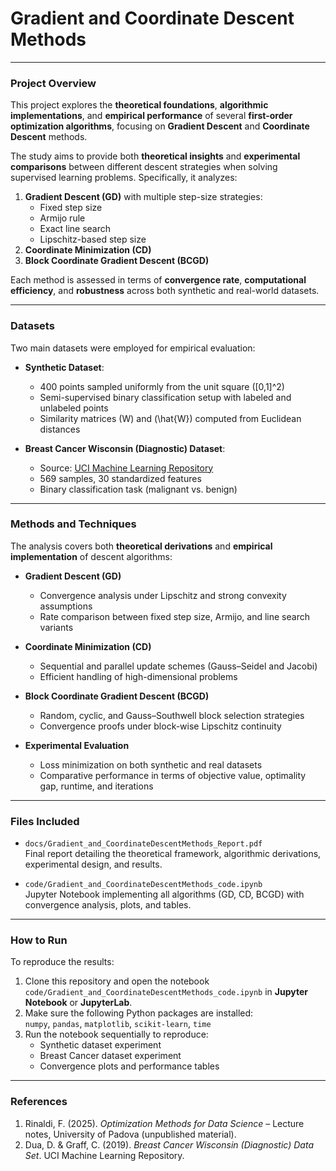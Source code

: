 # Gradient and Coordinate Descent Methods  

---

### Project Overview  

This project explores the **theoretical foundations**, **algorithmic implementations**, and **empirical performance** of several **first-order optimization algorithms**, focusing on **Gradient Descent** and **Coordinate Descent** methods.  

The study aims to provide both **theoretical insights** and **experimental comparisons** between different descent strategies when solving supervised learning problems. Specifically, it analyzes:  

1. **Gradient Descent (GD)** with multiple step-size strategies:  
   - Fixed step size  
   - Armijo rule  
   - Exact line search  
   - Lipschitz-based step size  
2. **Coordinate Minimization (CD)**  
3. **Block Coordinate Gradient Descent (BCGD)**  

Each method is assessed in terms of **convergence rate**, **computational efficiency**, and **robustness** across both synthetic and real-world datasets.  

---

### Datasets  

Two main datasets were employed for empirical evaluation:  

- **Synthetic Dataset**:  
  - 400 points sampled uniformly from the unit square \([0,1]^2\)  
  - Semi-supervised binary classification setup with labeled and unlabeled points  
  - Similarity matrices \(W\) and \(\hat{W}\) computed from Euclidean distances  

- **Breast Cancer Wisconsin (Diagnostic) Dataset**:  
  - Source: [UCI Machine Learning Repository](https://archive.ics.uci.edu/ml/datasets/breast+cancer+wisconsin+(diagnostic))  
  - 569 samples, 30 standardized features  
  - Binary classification task (malignant vs. benign)  

---

### Methods and Techniques  

The analysis covers both **theoretical derivations** and **empirical implementation** of descent algorithms:  

- **Gradient Descent (GD)**  
  - Convergence analysis under Lipschitz and strong convexity assumptions  
  - Rate comparison between fixed step size, Armijo, and line search variants  

- **Coordinate Minimization (CD)**  
  - Sequential and parallel update schemes (Gauss–Seidel and Jacobi)  
  - Efficient handling of high-dimensional problems  

- **Block Coordinate Gradient Descent (BCGD)**  
  - Random, cyclic, and Gauss–Southwell block selection strategies  
  - Convergence proofs under block-wise Lipschitz continuity  

- **Experimental Evaluation**  
  - Loss minimization on both synthetic and real datasets  
  - Comparative performance in terms of objective value, optimality gap, runtime, and iterations  

---

### Files Included  

- `docs/Gradient_and_CoordinateDescentMethods_Report.pdf`  
  Final report detailing the theoretical framework, algorithmic derivations, experimental design, and results.  

- `code/Gradient_and_CoordinateDescentMethods_code.ipynb`  
  Jupyter Notebook implementing all algorithms (GD, CD, BCGD) with convergence analysis, plots, and tables.  

---

### How to Run  

To reproduce the results:  

1. Clone this repository and open the notebook `code/Gradient_and_CoordinateDescentMethods_code.ipynb` in **Jupyter Notebook** or **JupyterLab**.  
2. Make sure the following Python packages are installed:  
   `numpy`, `pandas`, `matplotlib`, `scikit-learn`, `time`  
3. Run the notebook sequentially to reproduce:  
   - Synthetic dataset experiment  
   - Breast Cancer dataset experiment  
   - Convergence plots and performance tables  

---

### References  

1. Rinaldi, F. (2025). *Optimization Methods for Data Science* – Lecture notes, University of Padova (unpublished material).  
2. Dua, D. & Graff, C. (2019). *Breast Cancer Wisconsin (Diagnostic) Data Set*. UCI Machine Learning Repository.  
